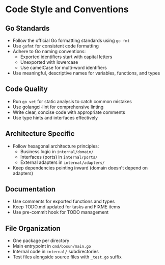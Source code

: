 # Code Style and Conventions

## Go Standards
- Follow the official Go formatting standards using `go fmt`
- Use `gofmt` for consistent code formatting
- Adhere to Go naming conventions:
  - Exported identifiers start with capital letters
  - Unexported with lowercase
  - Use camelCase for multi-word identifiers
- Use meaningful, descriptive names for variables, functions, and types

## Code Quality
- Run `go vet` for static analysis to catch common mistakes
- Use golangci-lint for comprehensive linting
- Write clear, concise code with appropriate comments
- Use type hints and interfaces effectively

## Architecture Specific
- Follow hexagonal architecture principles:
  - Business logic in `internal/domain/`
  - Interfaces (ports) in `internal/ports/`
  - External adapters in `internal/adapters/`
- Keep dependencies pointing inward (domain doesn't depend on adapters)

## Documentation
- Use comments for exported functions and types
- Keep TODO.md updated for tasks and FIXME items
- Use pre-commit hook for TODO management

## File Organization
- One package per directory
- Main entrypoint in `cmd/bosun/main.go`
- Internal code in `internal/` subdirectories
- Test files alongside source files with `_test.go` suffix
